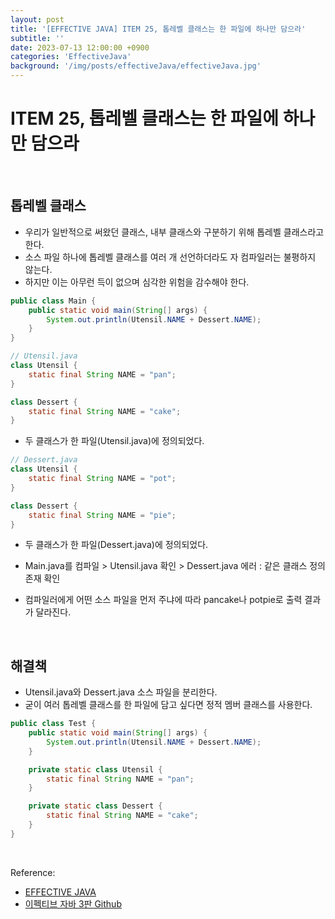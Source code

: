 ```yaml
---
layout: post
title: '[EFFECTIVE JAVA] ITEM 25, 톱레벨 클래스는 한 파일에 하나만 담으라'
subtitle: ''
date: 2023-07-13 12:00:00 +0900
categories: 'EffectiveJava'
background: '/img/posts/effectiveJava/effectiveJava.jpg'
---
```


# ITEM 25, 톱레벨 클래스는 한 파일에 하나만 담으라

<br>

## 톱레벨 클래스
- 우리가 일반적으로 써왔던 클래스, 내부 클래스와 구분하기 위해 톱레벨 클래스라고 한다.
- 소스 파일 하나에 톱레벨 클래스를 여러 개 선언하더라도 자 컴파일러는 불평하지 않는다.
- 하지만 이는 아무런 득이 없으며 심각한 위험을 감수해야 한다. 

```java
public class Main {
    public static void main(String[] args) {
        System.out.println(Utensil.NAME + Dessert.NAME);
    }
}
```


```java
// Utensil.java
class Utensil {
    static final String NAME = "pan";
}

class Dessert {
    static final String NAME = "cake";
}

```

- 두 클래스가 한 파일(Utensil.java)에 정의되었다. 


```java
// Dessert.java
class Utensil {
    static final String NAME = "pot";
}

class Dessert {
    static final String NAME = "pie";
}
```

- 두 클래스가 한 파일(Dessert.java)에 정의되었다. 

- Main.java를 컴파일 > Utensil.java 확인 > Dessert.java 에러 : 같은 클래스 정의 존재 확인

- 컴파일러에게 어떤 소스 파일을 먼저 주냐에 따라 pancake나 potpie로 출력 결과가 달라진다. 

<br>

## 해결책

- Utensil.java와 Dessert.java 소스 파일을 분리한다. 
- 굳이 여러 톱레벨 클래스를 한 파일에 담고 싶다면 정적 멤버 클래스를 사용한다. 

```java
public class Test {
    public static void main(String[] args) {
        System.out.println(Utensil.NAME + Dessert.NAME);
    }

    private static class Utensil {
        static final String NAME = "pan";
    }

    private static class Dessert {
        static final String NAME = "cake";
    }
}
```

<br>

Reference:

- [EFFECTIVE JAVA](https://front.wemakeprice.com/product/121854081?search_keyword=%25EC%259D%25B4%25ED%258E%2599%25ED%258B%25B0%25EB%25B8%258C%2520%25EC%259E%2590%25EB%25B0%2594&_service=5&_no=1)
- [이펙티브 자바 3판 Github](https://github.com/WegraLee/effective-java-3e-source-code)
 